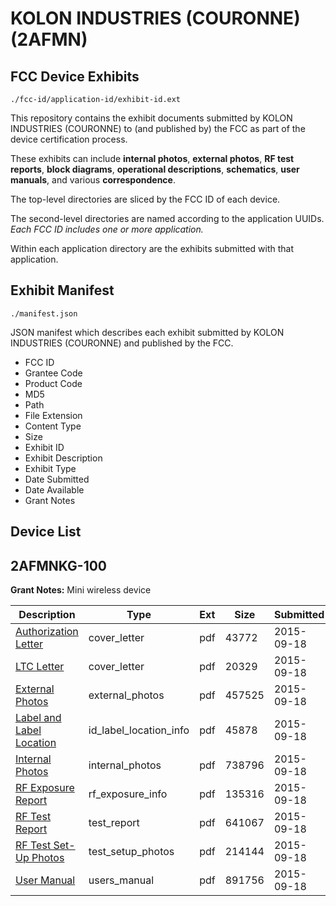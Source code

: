 # KOLON INDUSTRIES (COURONNE) (2AFMN)
## FCC Device Exhibits

```
./fcc-id/application-id/exhibit-id.ext
```

This repository contains the exhibit documents submitted by KOLON INDUSTRIES (COURONNE) to (and published by) the FCC as part of the device certification process.

These exhibits can include **internal photos**, **external photos**, **RF test reports**, **block diagrams**, **operational descriptions**, **schematics**, **user manuals**, and various **correspondence**.

The top-level directories are sliced by the FCC ID of each device.

The second-level directories are named according to the application UUIDs. *Each FCC ID includes one or more application.*

Within each application directory are the exhibits submitted with that application. 

## Exhibit Manifest

```
./manifest.json
```

JSON manifest which describes each exhibit submitted by KOLON INDUSTRIES (COURONNE) and published by the FCC.

- FCC ID
- Grantee Code
- Product Code
- MD5
- Path
- File Extension
- Content Type
- Size
- Exhibit ID
- Exhibit Description
- Exhibit Type
- Date Submitted
- Date Available
- Grant Notes

## Device List
## 2AFMNKG-100
**Grant Notes:** Mini wireless device

| Description | Type | Ext | Size | Submitted | Available |
| ----------- | ---- | --- | ---- | --------- | --------- |
| [Authorization Letter](2AFMNKG-100/79a3fed06b5aeda9c204c0a1c91d934a/2752670.pdf) | cover_letter | pdf | 43772 | 2015-09-18 | 2015-09-18 |
| [LTC Letter](2AFMNKG-100/79a3fed06b5aeda9c204c0a1c91d934a/2752671.pdf) | cover_letter | pdf | 20329 | 2015-09-18 | 2015-09-18 |
| [External Photos](2AFMNKG-100/79a3fed06b5aeda9c204c0a1c91d934a/2752672.pdf) | external_photos | pdf | 457525 | 2015-09-18 | 2015-09-18 |
| [Label and Label Location](2AFMNKG-100/79a3fed06b5aeda9c204c0a1c91d934a/2752673.pdf) | id_label_location_info | pdf | 45878 | 2015-09-18 | 2015-09-18 |
| [Internal Photos](2AFMNKG-100/79a3fed06b5aeda9c204c0a1c91d934a/2752674.pdf) | internal_photos | pdf | 738796 | 2015-09-18 | 2015-09-18 |
| [RF Exposure Report](2AFMNKG-100/79a3fed06b5aeda9c204c0a1c91d934a/2752676.pdf) | rf_exposure_info | pdf | 135316 | 2015-09-18 | 2015-09-18 |
| [RF Test Report](2AFMNKG-100/79a3fed06b5aeda9c204c0a1c91d934a/2752678.pdf) | test_report | pdf | 641067 | 2015-09-18 | 2015-09-18 |
| [RF Test Set-Up Photos](2AFMNKG-100/79a3fed06b5aeda9c204c0a1c91d934a/2752679.pdf) | test_setup_photos | pdf | 214144 | 2015-09-18 | 2015-09-18 |
| [User Manual](2AFMNKG-100/79a3fed06b5aeda9c204c0a1c91d934a/2752680.pdf) | users_manual | pdf | 891756 | 2015-09-18 | 2015-09-18 |
